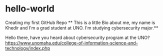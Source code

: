 # hello-world
Creating my first GitHub Repo
**  This is a little Bio about me, my name is Khedir and I'm a grad student at UNO. I'm studying cybersecurity major.**

Hello there, have you heard about cybersecurity program at the UNO?
https://www.unomaha.edu/college-of-information-science-and-technology/index.php
